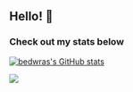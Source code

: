 ## Hello! 👋
### Check out my stats below

[![bedwras's GitHub stats](https://github-readme-stats.vercel.app/api?username=bedwras)](https://github.com/bedwras/github-readme-stats)

<img src="https://github-readme-stats.vercel.app/api/top-langs?username=bedwras"/>
